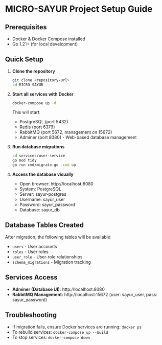 # MICRO-SAYUR Project Setup Guide

## Prerequisites
- Docker & Docker Compose installed
- Go 1.21+ (for local development)

## Quick Setup

1. **Clone the repository**
   ```bash
   git clone <repository-url>
   cd MICRO-SAYUR
   ```

2. **Start all services with Docker**
   ```bash
   docker-compose up -d
   ```
   This will start:
   - PostgreSQL (port 5432)
   - Redis (port 6379)
   - RabbitMQ (port 5672, management on 15672)
   - Adminer (port 8080) - Web-based database management

3. **Run database migrations**
   ```bash
   cd services/user-service
   go mod tidy
   go run cmd/migrate.go -cmd up
   ```

4. **Access the database visually**
   - Open browser: http://localhost:8080
   - System: PostgreSQL
   - Server: sayur-postgres
   - Username: sayur_user
   - Password: sayur_password
   - Database: sayur_db

## Database Tables Created
After migration, the following tables will be available:
- `users` - User accounts
- `roles` - User roles
- `user_role` - User-role relationships
- `schema_migrations` - Migration tracking

## Services Access
- **Adminer (Database UI)**: http://localhost:8080
- **RabbitMQ Management**: http://localhost:15672 (user: sayur_user, pass: sayur_password)

## Troubleshooting
- If migration fails, ensure Docker services are running: `docker ps`
- To rebuild services: `docker-compose up --build`
- To stop services: `docker-compose down`